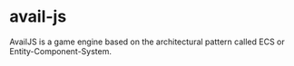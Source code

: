 # avail-js
AvailJS is a game engine based on the architectural pattern called ECS or Entity-Component-System.
